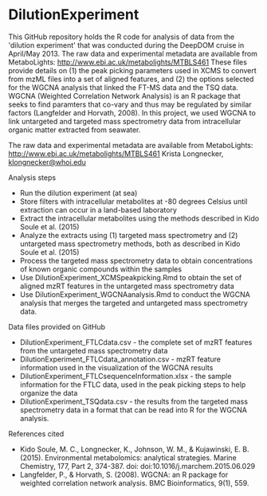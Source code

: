 # DilutionExperiment
This GitHub repository holds the R code for analysis of data from the 'dilution experiment' that was conducted during the DeepDOM cruise in April/May 2013. The raw data and experimental metadata are available from MetaboLights: http://www.ebi.ac.uk/metabolights/MTBLS461 
These files provide details on (1) the peak picking parameters used in XCMS to convert from mzML files into a set of aligned features, and (2) the options selected for the WGCNA analysis that linked the FT-MS data and the TSQ data. WGCNA (Weighted Correlation Network Analysis) is an R package that seeks to find paramters that co-vary and thus may be regulated by similar factors (Langfelder and Horvath, 2008). In this project, we used WGCNA to link untargeted and targeted mass spectrometry data from intracellular organic matter extracted from seawater.

The raw data and experimental metadata are available from MetaboLights: http://www.ebi.ac.uk/metabolights/MTBLS461
Krista Longnecker, klongnecker@whoi.edu

Analysis steps
* Run the dilution experiment (at sea)
* Store filters with intracellular metabolites at -80 degrees Celsius until extraction can occur in a land-based laboratory
* Extract the intracellular metabolites using the methods described in Kido Soule et al. (2015)
* Analyze the extracts using (1) targeted mass spectrometry and (2) untargeted mass spectrometry methods, both as described in Kido Soule et al. (2015)
* Process the targeted mass spectrometry data to obtain concentrations of known organic compounds within the samples
* Use DilutionExperiment_XCMSpeakpicking.Rmd to obtain the set of aligned mzRT features in the untargeted mass spectrometry data
* Use DilutionExperiment_WGCNAanalysis.Rmd to conduct the WGCNA analysis that merges the targeted and untargeted mass spectrometry data. 

Data files provided on GitHub
* DilutionExperiment_FTLCdata.csv - the complete set of mzRT features from the untargeted mass spectrometry data
* DilutionExperiment_FTLCdata_annotation.csv - mzRT feature information used in the visualization of the WGCNA results
* DilutionExperiment_FTLCsequenceInformation.xlsx - the sample information for the FTLC data, used in the peak picking steps to help organize the data
* DilutionExperiment_TSQdata.csv - the results from the targeted mass spectrometry data in a format that can be read into R for the WGCNA analysis.

References cited
* Kido Soule, M. C., Longnecker, K., Johnson, W. M., & Kujawinski, E. B. (2015). Environmental metabolomics: analytical strategies. Marine Chemistry, 177, Part 2, 374-387. doi: doi:10.1016/j.marchem.2015.06.029
* Langfelder, P., & Horvath, S. (2008). WGCNA: an R package for weighted correlation network analysis. BMC Bioinformatics, 9(1), 559. 

